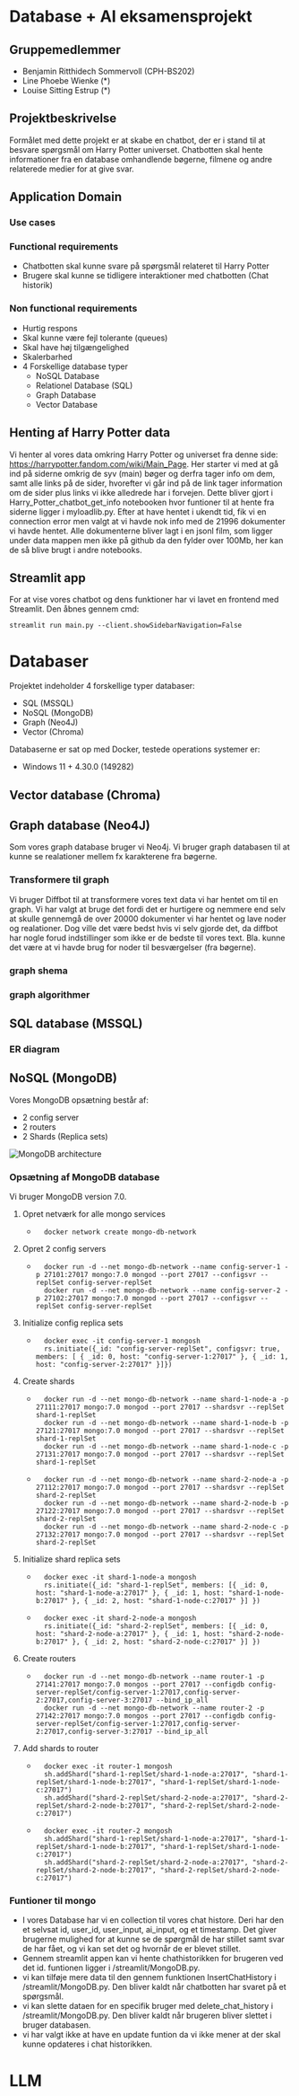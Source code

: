 # Database + AI eksamensprojekt
## Gruppemedlemmer
* Benjamin Ritthidech Sommervoll (CPH-BS202)
* Line Phoebe Wienke (*)
* Louise Sitting Estrup (*)

## Projektbeskrivelse
Formålet med dette projekt er at skabe en chatbot, der er i stand til at besvare spørgsmål om Harry Potter universet. Chatbotten skal hente informationer fra en database omhandlende bøgerne, filmene og andre relaterede medier for at give svar.


## Application Domain
### Use cases

### Functional requirements
- Chatbotten skal kunne svare på spørgsmål relateret til Harry Potter
- Brugere skal kunne se tidligere interaktioner med chatbotten (Chat historik)
### Non functional requirements
- Hurtig respons
- Skal kunne være fejl tolerante (queues)
- Skal have høj tilgængelighed
- Skalerbarhed
- 4 Forskellige database typer
    - NoSQL Database
    - Relationel Database (SQL)
    - Graph Database
    - Vector Database


## Henting af Harry Potter data
Vi henter al vores data omkring Harry Potter og universet fra denne side: https://harrypotter.fandom.com/wiki/Main_Page. Her starter vi med at gå ind på siderne omkrig de syv (main) bøger og derfra tager info om dem, samt alle links på de sider, hvorefter vi går ind på de link tager information om de sider plus links vi ikke alledrede har i forvejen. Dette bliver gjort i Harry_Potter_chatbot_get_info notebooken hvor funtioner til at hente fra siderne ligger i myloadlib.py. Efter at have hentet i ukendt tid, fik vi en connection error men valgt at vi havde nok info med de 21996 dokumenter vi havde hentet. Alle dokumenterne bliver lagt i en jsonl film, som ligger under data mappen men ikke på github da den fylder over 100Mb, her kan de så blive brugt i andre notebooks.

## Streamlit app
For at vise vores chatbot og dens funktioner har vi lavet en frontend med Streamlit.
Den åbnes gennem cmd:
```
streamlit run main.py --client.showSidebarNavigation=False
```
# Databaser
Projektet indeholder 4 forskellige typer databaser:
* SQL (MSSQL)
* NoSQL (MongoDB)
* Graph (Neo4J)
* Vector (Chroma)

Databaserne er sat op med Docker, testede operations systemer er:
* Windows 11 + 4.30.0 (149282)

## Vector database (Chroma)

## Graph database (Neo4J) 
Som vores graph database bruger vi Neo4j. Vi bruger graph databasen til at kunne se realationer mellem fx karakterene fra bøgerne.

### Transformere til graph
Vi bruger Diffbot til at transformere vores text data vi har hentet om til en graph. Vi har valgt at bruge det fordi det er hurtigere og nemmere end selv at skulle gennemgå de over 20000 dokumenter vi har hentet og lave noder og realationer. Dog ville det være bedst hvis vi selv gjorde det, da diffbot har nogle forud indstillinger som ikke er de bedste til vores text. Bla. kunne det være at vi havde brug for noder til besværgelser (fra bøgerne).

### graph shema
### graph algorithmer 

## SQL database (MSSQL)
### ER diagram
## NoSQL (MongoDB)
Vores MongoDB opsætning består af:
* 2 config server
* 2 routers
* 2 Shards (Replica sets)

![MongoDB architecture](./git_photos/mongodb_architecture.jpg)

### Opsætning af MongoDB database
Vi bruger MongoDB version 7.0.
1. Opret netværk for alle mongo services 
    - ```
        docker network create mongo-db-network
        ```
2. Opret 2 config servers
    - ```
        docker run -d --net mongo-db-network --name config-server-1 -p 27101:27017 mongo:7.0 mongod --port 27017 --configsvr --replSet config-server-replSet
        docker run -d --net mongo-db-network --name config-server-2 -p 27102:27017 mongo:7.0 mongod --port 27017 --configsvr --replSet config-server-replSet
        ```
3. Initialize config replica sets
    - ```
        docker exec -it config-server-1 mongosh
        rs.initiate({_id: "config-server-replSet", configsvr: true, members: [ { _id: 0, host: "config-server-1:27017" }, { _id: 1, host: "config-server-2:27017" }]})
        ```
4. Create shards
    - ```
        docker run -d --net mongo-db-network --name shard-1-node-a -p 27111:27017 mongo:7.0 mongod --port 27017 --shardsvr --replSet shard-1-replSet 
        docker run -d --net mongo-db-network --name shard-1-node-b -p 27121:27017 mongo:7.0 mongod --port 27017 --shardsvr --replSet shard-1-replSet 
        docker run -d --net mongo-db-network --name shard-1-node-c -p 27131:27017 mongo:7.0 mongod --port 27017 --shardsvr --replSet shard-1-replSet
        ```
    - ```
        docker run -d --net mongo-db-network --name shard-2-node-a -p 27112:27017 mongo:7.0 mongod --port 27017 --shardsvr --replSet shard-2-replSet 
        docker run -d --net mongo-db-network --name shard-2-node-b -p 27122:27017 mongo:7.0 mongod --port 27017 --shardsvr --replSet shard-2-replSet 
        docker run -d --net mongo-db-network --name shard-2-node-c -p 27132:27017 mongo:7.0 mongod --port 27017 --shardsvr --replSet shard-2-replSet
        ```
5. Initialize shard replica sets
    - ```
        docker exec -it shard-1-node-a mongosh
        rs.initiate({_id: "shard-1-replSet", members: [{ _id: 0, host: "shard-1-node-a:27017" }, { _id: 1, host: "shard-1-node-b:27017" }, { _id: 2, host: "shard-1-node-c:27017" }] })
        ```
    - ```
        docker exec -it shard-2-node-a mongosh
        rs.initiate({_id: "shard-2-replSet", members: [{ _id: 0, host: "shard-2-node-a:27017" }, { _id: 1, host: "shard-2-node-b:27017" }, { _id: 2, host: "shard-2-node-c:27017" }] })
        ```
6. Create routers
    - ```
        docker run -d --net mongo-db-network --name router-1 -p 27141:27017 mongo:7.0 mongos --port 27017 --configdb config-server-replSet/config-server-1:27017,config-server-2:27017,config-server-3:27017 --bind_ip_all
        docker run -d --net mongo-db-network --name router-2 -p 27142:27017 mongo:7.0 mongos --port 27017 --configdb config-server-replSet/config-server-1:27017,config-server-2:27017,config-server-3:27017 --bind_ip_all
        ```
7. Add shards to router
    - ```
        docker exec -it router-1 mongosh
        sh.addShard("shard-1-replSet/shard-1-node-a:27017", "shard-1-replSet/shard-1-node-b:27017", "shard-1-replSet/shard-1-node-c:27017")
        sh.addShard("shard-2-replSet/shard-2-node-a:27017", "shard-2-replSet/shard-2-node-b:27017", "shard-2-replSet/shard-2-node-c:27017")
        ```
    - ```
        docker exec -it router-2 mongosh
        sh.addShard("shard-1-replSet/shard-1-node-a:27017", "shard-1-replSet/shard-1-node-b:27017", "shard-1-replSet/shard-1-node-c:27017")
        sh.addShard("shard-2-replSet/shard-2-node-a:27017", "shard-2-replSet/shard-2-node-b:27017", "shard-2-replSet/shard-2-node-c:27017")
        ```


### Funtioner til mongo 
- I vores Database har vi en collection til vores chat histore. Deri har den et selvsat id, user_id, user_input, ai_input, og et timestamp. Det giver brugerne mulighed for at kunne se de spørgmål de har stillet samt svar de har fået, og vi kan set det og hvornår de er blevet stillet. 
- Gennem streamlit appen kan vi hente chathistorikken for brugeren ved det id. funtionen ligger i /streamlit/MongoDB.py.
- vi kan tilføje mere data til den gennem funktionen InsertChatHistory i /streamlit/MongoDB.py. Den bliver kaldt når chatbotten har svaret på et spørgsmål.
- vi kan slette dataen for en specifik bruger med delete_chat_history i /streamlit/MongoDB.py. Den bliver kaldt når brugeren bliver slettet i bruger databasen.
- vi har valgt ikke at have en update funtion da vi ikke mener at der skal kunne opdateres i chat historikken. 



# LLM